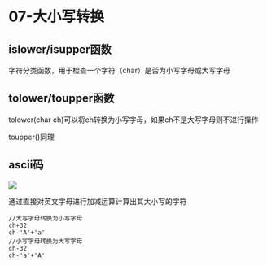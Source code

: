 # 07-大小写转换

## islower/isupper函数

字符分类函数，用于检查一个字符（char）是否为小写字母或大写字母

## tolower/toupper函数

tolower(char ch)可以将ch转换为小写字母，如果ch不是大写字母则不进行操作

toupper()同理

## ascii码

<img src="https://cdn.jsdelivr.net/gh/Dec-lxh/Images@main/img/20250310104445.jpg"  />

通过直接对英文字母进行加减运算计算出其大小写的字符

```
//大写字母转换为小写字母
ch+32
ch-'A'+'a'
//小写字母转换为大写字母
ch-32
ch-'a'+'A'
```

